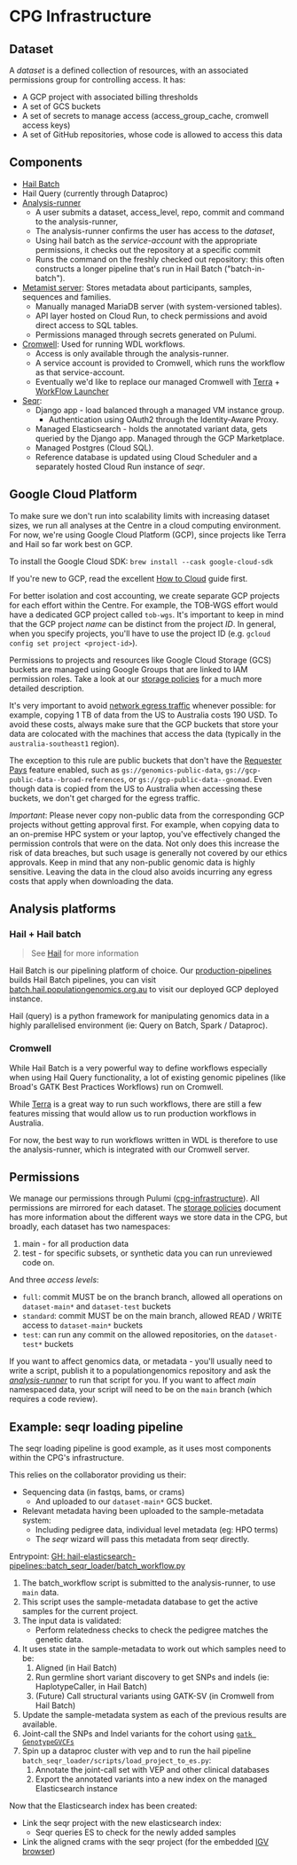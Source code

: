 # CPG Infrastructure

## Dataset

A _dataset_ is a defined collection of resources, with an associated permissions group for controlling access. It has:

- A GCP project with associated billing thresholds
- A set of GCS buckets
- A set of secrets to manage access (access_group_cache, cromwell access keys)
- A set of GitHub repositories, whose code is allowed to access this data

## Components

- [Hail Batch](https://github.com/populationgenomics/hail)
- Hail Query (currently through Dataproc)
- [Analysis-runner](https://github.com/populationgenomics/analysis-runner)
    - A user submits a dataset, access_level, repo, commit and command to the analysis-runner,
    - The analysis-runner confirms the user has access to the _dataset_,
    - Using hail batch as the _service-account_ with the appropriate permissions, it checks out the repository at a specific commit
    - Runs the command on the freshly checked out repository: this often constructs a longer pipeline that's run in Hail Batch ("batch-in-batch").
- [Metamist server](https://github.com/populationgenomics/metamist): Stores metadata about participants, samples, sequences and families.
    - Manually managed MariaDB server (with system-versioned tables).
    - API layer hosted on Cloud Run, to check permissions and avoid direct access to SQL tables.
    - Permissions managed through secrets generated on Pulumi.
- [Cromwell](https://github.com/broadinstitute/cromwell): Used for running WDL workflows.
    - Access is only available through the analysis-runner.
    - A service account is provided to Cromwell, which runs the workflow as that service-account.
    - Eventually we'd like to replace our managed Cromwell with [Terra](https://terra.bio/) + [WorkFlow Launcher](https://broadinstitute.github.io/wfl/terra/)
- [Seqr](https://github.com/populationgenomics/seqr):
    - Django app - load balanced through a managed VM instance group.
        - Authentication using OAuth2 through the Identity-Aware Proxy.
    - Managed Elasticsearch - holds the annotated variant data, gets queried by the Django app. Managed through the GCP Marketplace.
    - Managed Postgres (Cloud SQL).
    - Reference database is updated using Cloud Scheduler and a separately hosted Cloud Run instance of _seqr_.

## Google Cloud Platform

To make sure we don't run into scalability limits with increasing dataset sizes,
we run all analyses at the Centre in a cloud computing environment. For now,
we're using Google Cloud Platform (GCP), since projects like Terra and Hail so
far work best on GCP.

To install the Google Cloud SDK: `brew install --cask google-cloud-sdk`

If you're new to GCP, read the excellent [How to Cloud](https://github.com/danking/hail-cloud-docs/blob/master/how-to-cloud.md) guide first.

For better isolation and cost accounting, we create separate GCP projects for each effort within the Centre. For example, the TOB-WGS effort would have a dedicated GCP project called `tob-wgs`. It's important to keep in mind that the GCP project _name_ can be distinct from the project _ID_. In general, when you specify projects, you'll have to use the project ID (e.g. `gcloud config set project <project-id>`).

Permissions to projects and resources like Google Cloud Storage (GCS) buckets are managed using Google Groups that are linked to IAM permission roles. Take a look at our [storage policies](storage_policies) for a much more detailed description.

It's very important to avoid [network egress traffic](https://cloud.google.com/vpc/network-pricing#internet_egress) whenever possible: for example, copying 1 TB of data from the US to Australia costs 190 USD. To avoid these costs, always make sure that the GCP buckets that store your data are colocated with the machines that access the data (typically in the `australia-southeast1` region).

The exception to this rule are public buckets that don't have the [Requester Pays](https://cloud.google.com/storage/docs/requester-pays) feature enabled, such as `gs://genomics-public-data`, `gs://gcp-public-data--broad-references`, or `gs://gcp-public-data--gnomad`. Even though data is copied from the US to Australia when accessing these buckets, we don't get charged for the egress traffic.

_Important_: Please never copy non-public data from the corresponding GCP projects without getting approval first. For example, when copying data to an on-premise HPC system or your laptop, you've effectively changed the permission controls that were on the data. Not only does this increase the risk of data breaches, but such usage is generally not covered by our ethics approvals. Keep in mind that any non-public genomic data is highly sensitive. Leaving the data in the cloud also avoids incurring any egress costs that apply when downloading the data.

## Analysis platforms

### Hail + Hail batch

> See [Hail](hail.md) for more information

Hail Batch is our pipelining platform of choice. Our [production-pipelines](https://github.com/populationgenomics/production-pipelines) builds Hail Batch pipelines, you can visit [batch.hail.populationgenomics.org.au](https://batch.hail.populationgenomics.org.au) to visit our deployed GCP deployed instance.

Hail (query) is a python framework for manipulating genomics data in a highly parallelised environment (ie: Query on Batch, Spark / Dataproc).


### Cromwell

While Hail Batch is a very powerful way to define workflows especially when
using Hail Query functionality, a lot of existing genomic pipelines (like
Broad's GATK Best Practices Workflows) run on Cromwell.

While [Terra](https://terra.bio/) is a great way to run such workflows, there
are still a few features missing that would allow us to run production workflows
in Australia.

For now, the best way to run workflows written in WDL is therefore to use the analysis-runner, which is integrated with our Cromwell server.


## Permissions

We manage our permissions through Pulumi ([cpg-infrastructure](https://github.com/populationgenomics/cpg-infrastructure/blob/main/cpg_infra/driver.py)). All permissions are mirrored for each dataset. The [storage policies](storage_policies) document has more information about the different ways we store data in the CPG, but broadly, each dataset has two namespaces:

1. main - for all production data
2. test - for specific subsets, or synthetic data you can run unreviewed code on.

And three _access levels_:

- `full`: commit MUST be on the branch branch, allowed all operations on `dataset-main*` and `dataset-test` buckets
- `standard`: commit MUST be on the main branch, allowed READ / WRITE access to `dataset-main*` buckets
- `test`: can run any commit on the allowed repositories, on the `dataset-test*` buckets

If you want to affect genomics data, or metadata - you'll usually need to write a script, publish it to a populationgenomics repository and ask the [_analysis-runner_](getting_started.md#analysis-runner) to run that script for you. If you want to affect _main_ namespaced data, your script will need to be on the `main` branch (which requires a code review).


## Example: seqr loading pipeline

The seqr loading pipeline is good example, as it uses most components within the CPG's infrastructure.

This relies on the collaborator providing us their:

- Sequencing data (in fastqs, bams, or crams)
    - And uploaded to our `dataset-main*` GCS bucket.
- Relevant metadata having been uploaded to the sample-metadata system:
    - Including pedigree data, individual level metadata (eg: HPO terms)
    - The _seqr_ wizard will pass this metadata from seqr directly.

Entrypoint: [GH: hail-elasticsearch-pipelines::batch_seqr_loader/batch_workflow.py](https://github.com/populationgenomics/hail-elasticsearch-pipelines/blob/main/batch_seqr_loader/batch_workflow.py)

1. The batch_workflow script is submitted to the analysis-runner, to use `main` data.
1. This script uses the sample-metadata database to get the active samples for the current project.
1. The input data is validated:
    - Perform relatedness checks to check the pedigree matches the genetic data.
1. It uses state in the sample-metadata to work out which samples need to be:
    1. Aligned (in Hail Batch)
    2. Run germline short variant discovery to get SNPs and indels (ie: HaplotypeCaller, in Hail Batch)
    3. (Future) Call structural variants using GATK-SV (in Cromwell from Hail Batch)
1. Update the sample-metadata system as each of the previous results are available.
1. Joint-call the SNPs and Indel variants for the cohort using [`gatk GenotypeGVCFs`](https://github.com/populationgenomics/hail-elasticsearch-pipelines/blob/ddd3fd747bed12b2baedc067d92e8df332fca195/batch_seqr_loader/batch_workflow.py#L1655-L1656)
1. Spin up a dataproc cluster with vep and to run the hail pipeline `batch_seqr_loader/scripts/load_project_to_es.py`:
    1. Annotate the joint-call set with VEP and other clinical databases
    1. Export the annotated variants into a new index on the managed Elasticsearch instance

Now that the Elasticsearch index has been created:

- Link the seqr project with the new elasticsearch index:
    - Seqr queries ES to check for the newly added samples
- Link the aligned crams with the seqr project (for the embedded [IGV browser](https://software.broadinstitute.org/software/igv/))
